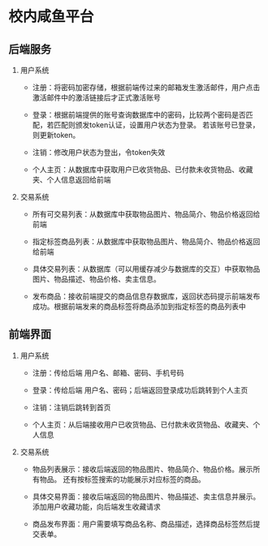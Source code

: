 # 校内咸鱼平台

## 后端服务

1. 用户系统

    - 注册：将密码加密存储，根据前端传过来的邮箱发生激活邮件，用户点击激活邮件中的激活链接后才正式激活账号

    - 登录：根据前端提供的账号查询数据库中的密码，比较两个密码是否匹配，若匹配则颁发token认证，设置用户状态为登录。
    若该账号已登录，则更新token。

    - 注销：修改用户状态为登出，令token失效

    - 个人主页：从数据库中获取用户已收货物品、已付款未收货物品、收藏夹、个人信息返回给前端

2. 交易系统

    - 所有可交易列表：从数据库中获取物品图片、物品简介、物品价格返回给前端

    - 指定标签商品列表：从数据库中获取物品图片、物品简介、物品价格返回给前端

    - 具体交易列表：从数据库（可以用缓存减少与数据库的交互）中获取物品图片、物品描述、物品价格、卖主信息。

    - 发布商品：接收前端提交的商品信息存数据库，返回状态码提示前端发布成功。根据前端发来的商品标签将商品添加到指定标签的商品列表中

## 前端界面

1. 用户系统

    - 注册：传给后端 用户名、邮箱、密码、手机号码

    - 登录：传给后端 用户名、密码；后端返回登录成功后跳转到个人主页

    - 注销：注销后跳转到首页

    - 个人主页：从后端接收用户已收货物品、已付款未收货物品、收藏夹、个人信息

2. 交易系统

    - 物品列表展示：接收后端返回的物品图片、物品简介、物品价格。展示所有物品。
    还有按标签搜索的功能展示对应标签的商品。

    - 具体交易界面：接收后端返回的物品图片、物品描述、卖主信息并展示。添加用户收藏功能，向后端发生收藏请求

    - 商品发布界面：用户需要填写商品名称、商品描述，选择商品标签然后提交表单。
